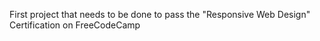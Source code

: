 First project that needs to be done to pass the "Responsive Web Design" Certification on FreeCodeCamp
